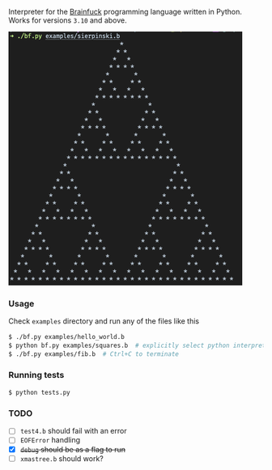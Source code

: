 Interpreter for the [Brainfuck](https://esolangs.org/wiki/Brainfuck) programming language written in Python. Works for versions `3.10` and above.

![triangle](./sierpinski.png)

### Usage

Check `examples` directory and run any of the files like this

```bash
$ ./bf.py examples/hello_world.b
$ python bf.py examples/squares.b  # explicitly select python interpreter to run withs
$ ./bf.py examples/fib.b  # Ctrl+C to terminate
```

### Running tests

```bash
$ python tests.py
```

### TODO

* [ ] `test4.b` should fail with an error
* [ ] `EOFError` handling
* [x] ~~`debug` should be as a flag to run~~
* [ ] `xmastree.b` should work?
